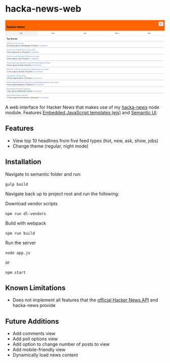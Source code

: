 # hacka-news-web

![Screenshot](screenshot.png "App Screenshot")

A web interface for Hacker News that makes use of my [hacka-news](https://github.com/Coteh/hacka-news) node module. Features [Embedded JavaScript templates (ejs)](http://ejs.co/) and [Semantic UI](https://semantic-ui.com/).

## Features

- View top 10 headlines from five feed types (hot, new, ask, show, jobs)
- Change theme (regular, night mode)

## Installation

Navigate to semantic folder and run:

`gulp build`

Navigate back up to project root and run the following:

Download vendor scripts

`npm run dl-vendors`

Build with webpack

`npm run build`

Run the server

`node app.js`

or

`npm start`

## Known Limitations

- Does not implement all features that the [official Hacker News API](https://github.com/HackerNews/API) and hacka-news provide

## Future Additions

- Add comments view
- Add poll options view
- Add option to change number of posts to view
- Add mobile-friendly view
- Dynamically load news content
